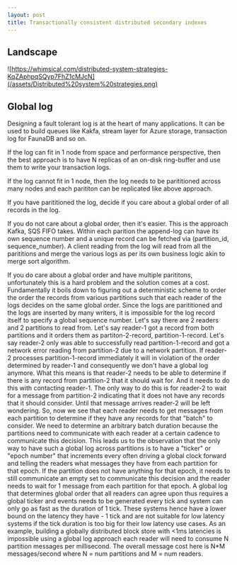 ```yaml
---
layout: post
title: Transactionally consistent distributed secondary indexes
---
```


## Landscape

![https://whimsical.com/distributed-system-strategies-KqZAphpqSQyp7FhZ1cMJcN](/assets/Distributed%20system%20strategies.png)

## Global log

Designing a fault tolerant log is at the heart of many applications. It can be used to build queues like Kakfa, stream layer for Azure storage, transaction log for FaunaDB and so on.

If the log can fit in 1 node from space and performance perspective, then the best approach is to have N replicas of an on-disk ring-buffer and use them to write your transaction logs.

If the log cannot fit in 1 node, then the log needs to be parititioned across many nodes and each parititon can be replicated like above approach.

If you have parititioned the log, decide if you care about a global order of all records in the log. 

If you do not care about a global order, then it's easier. This is the approach Kafka, SQS FIFO takes. Within each parition the append-log can have its own sequence number and a unique record can be fetched via (partition_id, sequence_number). A client reading from the log will read from all the parititions and merge the various logs as per its own business logic akin to merge sort algorithm.

If you do care about a global order and have multiple parititons, unfortunately this is a hard problem and the solution comes at a cost. Fundamentally it boils down to figuring out a deterministic scheme to order the order the records from various partitions such that each reader of the logs decides on the same global order. Since the logs are parititioned and the logs are inserted by many writers, it is impossible for the log record itself to specify a global sequence number. Let's say there are 2 readers and 2 partitions to read from. Let's say reader-1 got a record from both partitions and it orders them as partiton-2-record, partition-1-record. Let's say reader-2 only was able to successfully read partition-1-record and got a network error reading from partition-2 due to a network partition. If reader-2 processes partition-1-record immediately it will in violation of the order determined by reader-1 and consequently we don't have a global log anymore. What this means is that reader-2 needs to be able to determine if there is any record from partition-2 that it should wait for. And it needs to do this with contacting reader-1. The only way to do this is for reader-2 to wait for a message from partition-2 indicating that it does not have any records that it should consider. Until that message arrives reader-2 will be left wondering. So, now we see that each reader needs to get messages from each partition to determine if they have any records for that "batch" to consider. We need to determine an arbitrary batch duration because the partitions need to communicate with each reader at a certain cadence to communicate this decision. This leads us to the observation that the only way to have such a global log across partitions is to have a "ticker" or "epoch number" that increments every often driving a global clock forward and telling the readers what messages they have from each partition for that epoch. If the partition does not have anything for that epoch, it needs to still communicate an empty set to communicate this decision and the reader needs to wait for 1 message from each partition for that epoch. A global log that determines global order that all readers can agree upon thus requires a global ticker and events needs to be generated every tick and system can only go as fast as the duration of 1 tick. These systems hence have a lower bound on the latency they have - 1 tick and are not suitable for low latency systems if the tick duration is too big for their low latency use cases. As an example, building a globally distributed block store with <1ms latencies is impossible using a global log approach each reader will need to consume N partition messages per millisecond. The overall message cost here is N*M messages/second where N = num partitions and M = num readers.